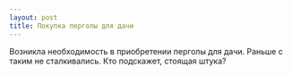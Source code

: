 ```yaml
---
layout: post 
title: Покупка перголы для дачи 
--- 
```

Возникла необходимость в приобретении перголы для дачи. Раньше с таким не сталкивались. Кто подскажет, стоящая штука?
